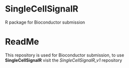 # SingleCellSignalR
 R package for Bioconductor submission 

# ReadMe
This repository is used for Bioconductor submission, to use **SingleCellSignalR** visit the *SingleCellSignalR_v1* repository
